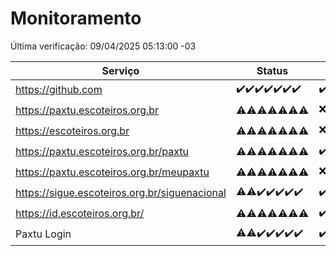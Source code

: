 # Monitoramento

Última verificação: 09/04/2025 05:13:00 -03

|Serviço|Status|Últimas 24h|
|---|---|---|
|https://github.com|<span title="2025-04-02: OK=23">✔️</span><span title="2025-04-03: OK=23">✔️</span><span title="2025-04-04: OK=23">✔️</span><span title="2025-04-05: OK=23">✔️</span><span title="2025-04-06: OK=23">✔️</span><span title="2025-04-07: OK=23">✔️</span><span title="2025-04-08: OK=7">✔️</span>|<span title="08/04/2025 05:13:00 -03 : 200">✔️</span><span title="08/04/2025 06:09:00 -03 : 200">✔️</span><span title="08/04/2025 07:10:00 -03 : 200">✔️</span><span title="08/04/2025 08:07:00 -03 : 200">✔️</span><span title="08/04/2025 09:17:00 -03 : 200">✔️</span><span title="08/04/2025 10:21:00 -03 : 200">✔️</span><span title="08/04/2025 11:09:00 -03 : 200">✔️</span><span title="08/04/2025 12:10:00 -03 : 200">✔️</span><span title="08/04/2025 13:11:00 -03 : 200">✔️</span><span title="08/04/2025 14:08:00 -03 : 200">✔️</span><span title="08/04/2025 15:11:00 -03 : 200">✔️</span><span title="08/04/2025 16:07:00 -03 : 200">✔️</span><span title="08/04/2025 17:09:00 -03 : 200">✔️</span><span title="08/04/2025 18:08:00 -03 : 200">✔️</span><span title="08/04/2025 19:08:00 -03 : 200">✔️</span><span title="08/04/2025 20:08:00 -03 : 200">✔️</span><span title="08/04/2025 21:43:00 -03 : 200">✔️</span><span title="08/04/2025 23:21:00 -03 : 200">✔️</span><span title="09/04/2025 00:26:00 -03 : 200">✔️</span><span title="09/04/2025 01:11:00 -03 : 200">✔️</span><span title="09/04/2025 02:09:00 -03 : 200">✔️</span><span title="09/04/2025 03:13:00 -03 : 200">✔️</span><span title="09/04/2025 04:09:00 -03 : 200">✔️</span><span title="09/04/2025 05:13:00 -03 : 200">✔️</span>|
|https://paxtu.escoteiros.org.br|<span title="2025-04-02: OK=11, Falhas=12">⚠️</span><span title="2025-04-03: OK=10, Falhas=13">⚠️</span><span title="2025-04-04: OK=11, Falhas=12">⚠️</span><span title="2025-04-05: OK=12, Falhas=11">⚠️</span><span title="2025-04-06: OK=11, Falhas=12">⚠️</span><span title="2025-04-07: OK=13, Falhas=10">⚠️</span><span title="2025-04-08: OK=4, Falhas=3">⚠️</span>|<span title="08/04/2025 05:13:00 -03 : 403">❌</span><span title="08/04/2025 06:09:00 -03 : 403">❌</span><span title="08/04/2025 07:10:00 -03 : 200">✔️</span><span title="08/04/2025 08:07:00 -03 : 403">❌</span><span title="08/04/2025 09:17:00 -03 : 200">✔️</span><span title="08/04/2025 10:21:00 -03 : 200">✔️</span><span title="08/04/2025 11:09:00 -03 : 200">✔️</span><span title="08/04/2025 12:10:00 -03 : 403">❌</span><span title="08/04/2025 13:11:00 -03 : 200">✔️</span><span title="08/04/2025 14:08:00 -03 : 403">❌</span><span title="08/04/2025 15:11:00 -03 : 403">❌</span><span title="08/04/2025 16:07:00 -03 : 200">✔️</span><span title="08/04/2025 17:09:00 -03 : 200">✔️</span><span title="08/04/2025 18:08:00 -03 : 403">❌</span><span title="08/04/2025 19:08:00 -03 : 200">✔️</span><span title="08/04/2025 20:08:00 -03 : 200">✔️</span><span title="08/04/2025 21:43:00 -03 : 200">✔️</span><span title="08/04/2025 23:21:00 -03 : 200">✔️</span><span title="09/04/2025 00:26:00 -03 : 200">✔️</span><span title="09/04/2025 01:11:00 -03 : 200">✔️</span><span title="09/04/2025 02:09:00 -03 : 200">✔️</span><span title="09/04/2025 03:13:00 -03 : 200">✔️</span><span title="09/04/2025 04:09:00 -03 : 403">❌</span><span title="09/04/2025 05:13:00 -03 : 200">✔️</span>|
|https://escoteiros.org.br|<span title="2025-04-02: OK=8, Falhas=15">⚠️</span><span title="2025-04-03: OK=5, Falhas=18">⚠️</span><span title="2025-04-04: OK=8, Falhas=15">⚠️</span><span title="2025-04-05: OK=1, Falhas=22">⚠️</span><span title="2025-04-06: OK=1, Falhas=22">⚠️</span><span title="2025-04-07: OK=1, Falhas=22">⚠️</span><span title="2025-04-08: OK=2, Falhas=5">⚠️</span>|<span title="08/04/2025 05:13:00 -03 : 403">❌</span><span title="08/04/2025 06:09:00 -03 : 403">❌</span><span title="08/04/2025 07:10:00 -03 : 403">❌</span><span title="08/04/2025 08:07:00 -03 : 403">❌</span><span title="08/04/2025 09:17:00 -03 : 403">❌</span><span title="08/04/2025 10:21:00 -03 : 200">✔️</span><span title="08/04/2025 11:09:00 -03 : 403">❌</span><span title="08/04/2025 12:10:00 -03 : 403">❌</span><span title="08/04/2025 13:11:00 -03 : 403">❌</span><span title="08/04/2025 14:08:00 -03 : 403">❌</span><span title="08/04/2025 15:11:00 -03 : 403">❌</span><span title="08/04/2025 16:07:00 -03 : 403">❌</span><span title="08/04/2025 17:09:00 -03 : 403">❌</span><span title="08/04/2025 18:08:00 -03 : 403">❌</span><span title="08/04/2025 19:08:00 -03 : 403">❌</span><span title="08/04/2025 20:08:00 -03 : 200">✔️</span><span title="08/04/2025 21:43:00 -03 : 403">❌</span><span title="08/04/2025 23:21:00 -03 : 403">❌</span><span title="09/04/2025 00:26:00 -03 : 403">❌</span><span title="09/04/2025 01:11:00 -03 : 403">❌</span><span title="09/04/2025 02:09:00 -03 : 200">✔️</span><span title="09/04/2025 03:13:00 -03 : 403">❌</span><span title="09/04/2025 04:09:00 -03 : 403">❌</span><span title="09/04/2025 05:13:00 -03 : 403">❌</span>|
|https://paxtu.escoteiros.org.br/paxtu|<span title="2025-04-02: OK=3, Falhas=20">⚠️</span><span title="2025-04-03: OK=9, Falhas=14">⚠️</span><span title="2025-04-04: OK=5, Falhas=18">⚠️</span><span title="2025-04-05: OK=4, Falhas=19">⚠️</span><span title="2025-04-06: OK=3, Falhas=20">⚠️</span><span title="2025-04-07: OK=7, Falhas=16">⚠️</span><span title="2025-04-08: OK=2, Falhas=5">⚠️</span>|<span title="08/04/2025 05:13:00 -03 : 200">✔️</span><span title="08/04/2025 06:09:00 -03 : 200">✔️</span><span title="08/04/2025 07:10:00 -03 : 403">❌</span><span title="08/04/2025 08:07:00 -03 : 403">❌</span><span title="08/04/2025 09:17:00 -03 : 403">❌</span><span title="08/04/2025 10:21:00 -03 : 403">❌</span><span title="08/04/2025 11:09:00 -03 : 403">❌</span><span title="08/04/2025 12:10:00 -03 : 403">❌</span><span title="08/04/2025 13:11:00 -03 : 403">❌</span><span title="08/04/2025 14:08:00 -03 : 403">❌</span><span title="08/04/2025 15:11:00 -03 : 403">❌</span><span title="08/04/2025 16:07:00 -03 : 403">❌</span><span title="08/04/2025 17:09:00 -03 : 403">❌</span><span title="08/04/2025 18:08:00 -03 : 200">✔️</span><span title="08/04/2025 19:08:00 -03 : 403">❌</span><span title="08/04/2025 20:08:00 -03 : 200">✔️</span><span title="08/04/2025 21:43:00 -03 : 403">❌</span><span title="08/04/2025 23:21:00 -03 : 403">❌</span><span title="09/04/2025 00:26:00 -03 : 403">❌</span><span title="09/04/2025 01:11:00 -03 : 403">❌</span><span title="09/04/2025 02:09:00 -03 : 403">❌</span><span title="09/04/2025 03:13:00 -03 : 403">❌</span><span title="09/04/2025 04:09:00 -03 : 200">✔️</span><span title="09/04/2025 05:13:00 -03 : 200">✔️</span>|
|https://paxtu.escoteiros.org.br/meupaxtu|<span title="2025-04-02: OK=5, Falhas=18">⚠️</span><span title="2025-04-03: OK=6, Falhas=17">⚠️</span><span title="2025-04-04: OK=4, Falhas=19">⚠️</span><span title="2025-04-05: OK=7, Falhas=16">⚠️</span><span title="2025-04-06: OK=4, Falhas=19">⚠️</span><span title="2025-04-07: OK=11, Falhas=12">⚠️</span><span title="2025-04-08: OK=5, Falhas=2">⚠️</span>|<span title="08/04/2025 05:13:00 -03 : 403">❌</span><span title="08/04/2025 06:09:00 -03 : 200">✔️</span><span title="08/04/2025 07:10:00 -03 : 403">❌</span><span title="08/04/2025 08:07:00 -03 : 403">❌</span><span title="08/04/2025 09:17:00 -03 : 200">✔️</span><span title="08/04/2025 10:21:00 -03 : 403">❌</span><span title="08/04/2025 11:09:00 -03 : 403">❌</span><span title="08/04/2025 12:10:00 -03 : 403">❌</span><span title="08/04/2025 13:11:00 -03 : 200">✔️</span><span title="08/04/2025 14:08:00 -03 : 403">❌</span><span title="08/04/2025 15:11:00 -03 : 403">❌</span><span title="08/04/2025 16:07:00 -03 : 200">✔️</span><span title="08/04/2025 17:09:00 -03 : 403">❌</span><span title="08/04/2025 18:08:00 -03 : 403">❌</span><span title="08/04/2025 19:08:00 -03 : 403">❌</span><span title="08/04/2025 20:08:00 -03 : 403">❌</span><span title="08/04/2025 21:43:00 -03 : 200">✔️</span><span title="08/04/2025 23:21:00 -03 : 403">❌</span><span title="09/04/2025 00:26:00 -03 : 403">❌</span><span title="09/04/2025 01:11:00 -03 : 403">❌</span><span title="09/04/2025 02:09:00 -03 : 403">❌</span><span title="09/04/2025 03:13:00 -03 : 200">✔️</span><span title="09/04/2025 04:09:00 -03 : 403">❌</span><span title="09/04/2025 05:13:00 -03 : 403">❌</span>|
|https://sigue.escoteiros.org.br/siguenacional|<span title="2025-04-02: OK=22, Falhas=1">⚠️</span><span title="2025-04-03: OK=22, Falhas=1">⚠️</span><span title="2025-04-04: OK=23">✔️</span><span title="2025-04-05: OK=23">✔️</span><span title="2025-04-06: OK=23">✔️</span><span title="2025-04-07: OK=23">✔️</span><span title="2025-04-08: OK=7">✔️</span>|<span title="08/04/2025 05:13:00 -03 : 200">✔️</span><span title="08/04/2025 06:09:00 -03 : 200">✔️</span><span title="08/04/2025 07:10:00 -03 : 200">✔️</span><span title="08/04/2025 08:07:00 -03 : 200">✔️</span><span title="08/04/2025 09:17:00 -03 : 200">✔️</span><span title="08/04/2025 10:21:00 -03 : 200">✔️</span><span title="08/04/2025 11:09:00 -03 : 200">✔️</span><span title="08/04/2025 12:10:00 -03 : 200">✔️</span><span title="08/04/2025 13:11:00 -03 : 200">✔️</span><span title="08/04/2025 14:08:00 -03 : 200">✔️</span><span title="08/04/2025 15:11:00 -03 : 200">✔️</span><span title="08/04/2025 16:07:00 -03 : 200">✔️</span><span title="08/04/2025 17:09:00 -03 : 200">✔️</span><span title="08/04/2025 18:08:00 -03 : 200">✔️</span><span title="08/04/2025 19:08:00 -03 : 200">✔️</span><span title="08/04/2025 20:08:00 -03 : 200">✔️</span><span title="08/04/2025 21:43:00 -03 : 200">✔️</span><span title="08/04/2025 23:21:00 -03 : 200">✔️</span><span title="09/04/2025 00:26:00 -03 : 200">✔️</span><span title="09/04/2025 01:11:00 -03 : 200">✔️</span><span title="09/04/2025 02:09:00 -03 : 200">✔️</span><span title="09/04/2025 03:13:00 -03 : 200">✔️</span><span title="09/04/2025 04:09:00 -03 : 200">✔️</span><span title="09/04/2025 05:13:00 -03 : 200">✔️</span>|
|https://id.escoteiros.org.br/|<span title="2025-04-02: OK=11, Falhas=12">⚠️</span><span title="2025-04-03: OK=12, Falhas=11">⚠️</span><span title="2025-04-04: OK=10, Falhas=13">⚠️</span><span title="2025-04-05: OK=13, Falhas=10">⚠️</span><span title="2025-04-06: OK=11, Falhas=12">⚠️</span><span title="2025-04-07: OK=12, Falhas=11">⚠️</span><span title="2025-04-08: OK=6, Falhas=1">⚠️</span>|<span title="08/04/2025 05:13:00 -03 : 200">✔️</span><span title="08/04/2025 06:09:00 -03 : 403">❌</span><span title="08/04/2025 07:10:00 -03 : 200">✔️</span><span title="08/04/2025 08:07:00 -03 : 200">✔️</span><span title="08/04/2025 09:17:00 -03 : 200">✔️</span><span title="08/04/2025 10:21:00 -03 : 200">✔️</span><span title="08/04/2025 11:09:00 -03 : 403">❌</span><span title="08/04/2025 12:10:00 -03 : 403">❌</span><span title="08/04/2025 13:11:00 -03 : 200">✔️</span><span title="08/04/2025 14:08:00 -03 : 200">✔️</span><span title="08/04/2025 15:11:00 -03 : 200">✔️</span><span title="08/04/2025 16:07:00 -03 : 200">✔️</span><span title="08/04/2025 17:09:00 -03 : 403">❌</span><span title="08/04/2025 18:08:00 -03 : 403">❌</span><span title="08/04/2025 19:08:00 -03 : 403">❌</span><span title="08/04/2025 20:08:00 -03 : 403">❌</span><span title="08/04/2025 21:43:00 -03 : 403">❌</span><span title="08/04/2025 23:21:00 -03 : 200">✔️</span><span title="09/04/2025 00:26:00 -03 : 403">❌</span><span title="09/04/2025 01:11:00 -03 : 403">❌</span><span title="09/04/2025 02:09:00 -03 : 200">✔️</span><span title="09/04/2025 03:13:00 -03 : 200">✔️</span><span title="09/04/2025 04:09:00 -03 : 403">❌</span><span title="09/04/2025 05:13:00 -03 : 403">❌</span>|
|Paxtu Login|<span title="2025-04-02: OK=22, Falhas=1">⚠️</span><span title="2025-04-03: OK=22, Falhas=1">⚠️</span><span title="2025-04-04: OK=23">✔️</span><span title="2025-04-05: OK=23">✔️</span><span title="2025-04-06: OK=23">✔️</span><span title="2025-04-07: OK=23">✔️</span><span title="2025-04-08: OK=7">✔️</span>|<span title="08/04/2025 05:13:00 -03 : 200">✔️</span><span title="08/04/2025 06:09:00 -03 : 200">✔️</span><span title="08/04/2025 07:10:00 -03 : 200">✔️</span><span title="08/04/2025 08:07:00 -03 : 200">✔️</span><span title="08/04/2025 09:17:00 -03 : 200">✔️</span><span title="08/04/2025 10:21:00 -03 : 200">✔️</span><span title="08/04/2025 11:09:00 -03 : 200">✔️</span><span title="08/04/2025 12:10:00 -03 : 200">✔️</span><span title="08/04/2025 13:11:00 -03 : 200">✔️</span><span title="08/04/2025 14:08:00 -03 : 200">✔️</span><span title="08/04/2025 15:11:00 -03 : 200">✔️</span><span title="08/04/2025 16:07:00 -03 : 200">✔️</span><span title="08/04/2025 17:09:00 -03 : 200">✔️</span><span title="08/04/2025 18:08:00 -03 : 200">✔️</span><span title="08/04/2025 19:08:00 -03 : 200">✔️</span><span title="08/04/2025 20:08:00 -03 : 200">✔️</span><span title="08/04/2025 21:43:00 -03 : 200">✔️</span><span title="08/04/2025 23:21:00 -03 : 200">✔️</span><span title="09/04/2025 00:26:00 -03 : 200">✔️</span><span title="09/04/2025 01:11:00 -03 : 200">✔️</span><span title="09/04/2025 02:09:00 -03 : 200">✔️</span><span title="09/04/2025 03:13:00 -03 : 200">✔️</span><span title="09/04/2025 04:09:00 -03 : 200">✔️</span><span title="09/04/2025 05:13:00 -03 : 200">✔️</span>|
